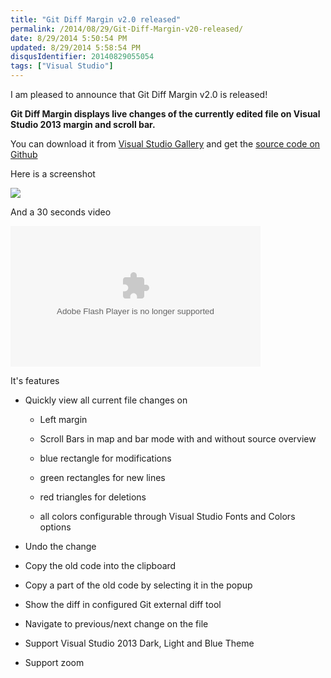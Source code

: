 ```yaml
---
title: "Git Diff Margin v2.0 released"
permalink: /2014/08/29/Git-Diff-Margin-v20-released/
date: 8/29/2014 5:50:54 PM
updated: 8/29/2014 5:58:54 PM
disqusIdentifier: 20140829055054
tags: ["Visual Studio"]
---
```

I am pleased to announce that Git Diff Margin v2.0 is released!

**Git Diff Margin displays live changes of the currently edited file on Visual Studio 2013 margin and scroll bar.**
<!-- more -->

You can download it from [Visual Studio Gallery](http://visualstudiogallery.msdn.microsoft.com/cf49cf30-2ca6-4ea0-b7cc-6a8e0dadc1a8) and get the [source code on Github](https://github.com/laurentkempe/GitDiffMargin)

Here is a screenshot

![](https://farm6.staticflickr.com/5584/14880092457_abbc10be17_o.png)

And a 30 seconds video

<object type="application/x-shockwave-flash" width="400" height="225" data="https://www.flickr.com/apps/video/stewart.swf" classid="clsid:D27CDB6E-AE6D-11cf-96B8-444553540000">

<embed type="application/x-shockwave-flash" src="https://www.flickr.com/apps/video/stewart.swf" bgcolor="#000000" allowfullscreen="true" flashvars="intl_lang=en-US&photo_secret=9eaafc61f6&photo_id=14879945429" width="400" height="225"></object>

It's features

*   Quickly view all current file changes on      

    *   Left margin 
    *   Scroll Bars in map and bar mode with and without source overview          

    *   blue rectangle for modifications 
    *   green rectangles for new lines 
    *   red triangles for deletions 
    *   all colors configurable through Visual Studio Fonts and Colors options           
*   Undo the change 
*   Copy the old code into the clipboard 
*   Copy a part of the old code by selecting it in the popup 
*   Show the diff in configured Git external diff tool 
*   Navigate to previous/next change on the file 
*   Support Visual Studio 2013 Dark, Light and Blue Theme 
*   Support zoom 
